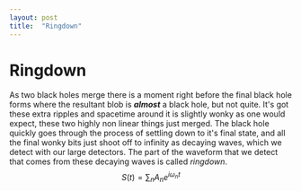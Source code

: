 ```yaml
---
layout: post
title:  "Ringdown"
---
```


# Ringdown
As two black holes merge there is a moment right before the final black hole forms where the resultant blob is ___almost___ a black hole, but not quite. 
It's got these extra ripples and spacetime around it is slightly wonky as one would expect, these two highly non linear things just merged. 
The black hole quickly goes through the process of settling down to it's final state, and all the final wonky bits just shoot off to infinity as decaying waves, which we detect with our large detectors.
The part of the waveform that we detect that comes from these decaying waves is called *ringdown*.
$$ S(t) = \sum_{n} A_n e^{i \omega_{n} t} $$  

